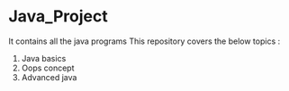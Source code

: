 # Java_Project
It contains all the java programs
This repository covers the below topics :
1. Java basics
2. Oops concept
3. Advanced java
